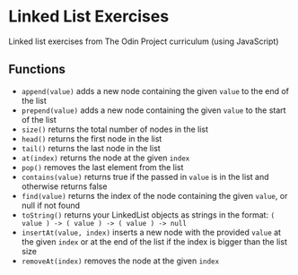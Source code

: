 # Linked List Exercises
Linked list exercises from The Odin Project curriculum (using JavaScript)

## Functions
  * `append(value)` adds a new node containing the given `value` to the end of the list
  * `prepend(value)` adds a new node containing the given `value` to the start of the list
  * `size()` returns the total number of nodes in the list
  * `head()` returns the first node in the list
  * `tail()` returns the last node in the list
  * `at(index)` returns the node at the given `index`
  * `pop()` removes the last element from the list
  * `contains(value)` returns true if the passed in `value` is in the list and otherwise returns false
  * `find(value)` returns the index of the node containing the given `value`, or null if not found
  * `toString()` returns your LinkedList objects as strings in the format: `( value ) -> ( value ) -> ( value ) -> null`
  * `insertAt(value, index)` inserts a new node with the provided `value` at the given `index` or at the end of the list if the index is bigger than the list size
  * `removeAt(index)` removes the node at the given `index`
